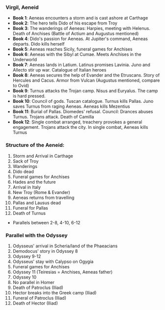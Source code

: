 ### Virgil, Aeneid
 - **Book 1**: Aeneas encounters a storm and is cast ashore at Carthage
 - **Book 2**: The hero tells Dido of his escape from Troy
 - **Book 3**: The wanderings of Aeneas: Harpies, meeting with Helenus. Death of Anchises (Battle of Actium and Augustus mentioned)
 - **Book 4**: Dido's passion for Aeneas. At Jupiter's command, Aeneas departs. Dido kills herself
 - **Book 5**: Aeneas reaches Sicily, funeral games for Anchises
 - **Book 6**: Aeneas with the Sibyl at Cumae. Meets Anchises in the Underworld
 - **Book 7**: Aeneas lands in Latium. Latinus promises Lavinia. Juno and Allecto stir up war. Catalogue of Italian heroes
 - **Book 8**: Aeneas secures the help of Evander and the Etruscans. Story of Hercules and Cacus. Armor from Vulcan (Augustus mentioned, compare to Ovid)
 - **Book 9**: Turnus attacks the Trojan camp. Nisus and Euryalus. The camp is hard pressed.
 - **Book 10**: Council of gods. Tuscan catalogue. Turnus kills Pallas. Juno saves Turnus from raging Aeneas. Aeneas kills Mezentius
 - **Book 11**: Burial of Pallas. Diomedes' refusal. Council: Drances abuses Turnus. Trojans attack. Death of Camilla
 - **Book 12**: Single combat arranged, treachery provokes a general engagement. Trojans attack the city. In single combat, Aeneas kills Turnus

### Structure of the Aeneid:
 1. Storm and Arrival in Carthage
 2. Sack of Troy
 3. Wanderings
 4. Dido dead
 5. Funeral games for Anchises
 6. Hades and the future
 7. Arrival in Italy
 8. New Troy (Rome & Evander)
 9. Aeneas returns from travelling
 10. Pallas and Lausus dead
 11. Funeral for Pallas
 12. Death of Turnus
 - Parallels between 2-8, 4-10, 6-12

### Parallel with the Odyssey
 1. Odysseus' arrival in Scheria/land of the Phaeacians
 2. Demodocus' story in Odyssey 8
 3. Odyssey 9-12
 4. Odysseus' stay with Calypso on Ogygia
 5. Funeral games for Anchises
 6. Odyssey 11 (Teiresias = Anchises, Aeneas father)
 7. Odyssey 10
 8. No parallel in Homer
 9. Death of Patroclus (Iliad)
 10. Hector breaks into the Greek camp (Iliad)
 11. Funeral of Patroclus (Iliad)
 12. Death of Hector (Iliad)

